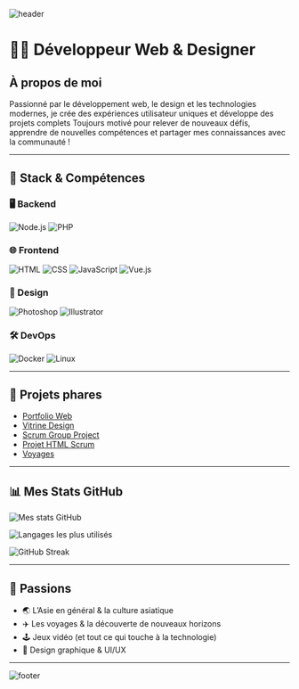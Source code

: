 ![header](https://capsule-render.vercel.app/api?type=waving&color=gradient&height=200&section=header&text=Pascal%20Fortunati&fontSize=40&fontAlignY=35&desc=Développeur%20Web%20&%20Designer%20⚡&descAlignY=55&descAlign=50)

# 👨‍💻 Développeur Web & Designer

## À propos de moi

Passionné par le développement web, le design et les technologies modernes, je crée des expériences utilisateur uniques et développe des projets complets
Toujours motivé pour relever de nouveaux défis, apprendre de nouvelles compétences et partager mes connaissances avec la communauté !

---

## 🚀 Stack & Compétences

### 🖥️ Backend
![Node.js](https://img.shields.io/badge/Node.js-339933?style=for-the-badge&logo=node.js&logoColor=white)
![PHP](https://img.shields.io/badge/PHP-777BB4?style=for-the-badge&logo=php&logoColor=white)

### 🌐 Frontend
![HTML](https://img.shields.io/badge/HTML-E34F26?style=for-the-badge&logo=html5&logoColor=white)
![CSS](https://img.shields.io/badge/CSS-1572B6?style=for-the-badge&logo=css3&logoColor=white)
![JavaScript](https://img.shields.io/badge/JavaScript-F7DF1E?style=for-the-badge&logo=javascript&logoColor=black)
![Vue.js](https://img.shields.io/badge/Vue.js-35495E?style=for-the-badge&logo=vuedotjs&logoColor=4FC08D)

### 🎨 Design
![Photoshop](https://img.shields.io/badge/Photoshop-31A8FF?style=for-the-badge&logo=adobe-photoshop&logoColor=white)
![Illustrator](https://img.shields.io/badge/Illustrator-FF9A00?style=for-the-badge&logo=adobe-illustrator&logoColor=white)

### 🛠️ DevOps
![Docker](https://img.shields.io/badge/Docker-2496ED?style=for-the-badge&logo=docker&logoColor=white)
![Linux](https://img.shields.io/badge/Linux-FCC624?style=for-the-badge&logo=linux&logoColor=black)

---

## 🌟 Projets phares

- [Portfolio Web](https://github.com/pascal-fortunati/pascal-fortunati.github.io)  
- [Vitrine Design](https://github.com/pascal-fortunati/vitirine)  
- [Scrum Group Project](https://github.com/DWWM-TOULON-2025-2026/group-1-scrum)  
- [Projet HTML Scrum](https://github.com/pascal-fortunati/projet-html-scrum)  
- [Voyages](https://github.com/mohamed-sadoune83/Voyages)

---

## 📊 Mes Stats GitHub

![Mes stats GitHub](https://github-readme-stats.vercel.app/api?username=pascal-fortunati&show_icons=true&theme=radical)  

![Langages les plus utilisés](https://github-readme-stats.vercel.app/api/top-langs/?username=pascal-fortunati&layout=compact&theme=radical)  

![GitHub Streak](https://streak-stats.demolab.com?user=pascal-fortunati&theme=radical)

---

## 🎣 Passions
- 🌏 L’Asie en général & la culture asiatique  
- ✈️ Les voyages & la découverte de nouveaux horizons  
- 🕹️ Jeux vidéo (et tout ce qui touche à la technologie)  
- 🎨 Design graphique & UI/UX  

---

![footer](https://capsule-render.vercel.app/api?type=waving&color=gradient&height=120&section=footer)

